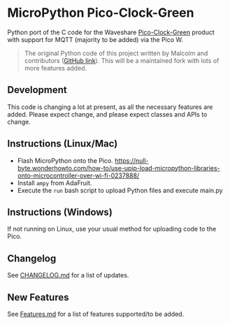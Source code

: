 # MicroPython Pico-Clock-Green

Python port of the C code for the Waveshare [Pico-Clock-Green](https://www.waveshare.com/wiki/Pico-Clock-Green) product with support for MQTT (majority to be added) via the Pico W.

> The original Python code of this project written by Malcolm and contributors ([GitHub link](https://github.com/malcolmholmes/pico-clock-green-python)). This will be a maintained fork with lots of more features added.

## Development

This code is changing a lot at present, as all the necessary features are added. Please expect change, and please expect classes and APIs to change.

## Instructions (Linux/Mac)

- Flash MicroPython onto the Pico.
  https://null-byte.wonderhowto.com/how-to/use-upip-load-micropython-libraries-onto-microcontroller-over-wi-fi-0237888/
- Install `ampy` from AdaFruit.
- Execute the `run` bash script to upload Python files and execute
  main.py

## Instructions (Windows)

If not running on Linux, use your usual method for uploading code to the Pico.

## Changelog

See [CHANGELOG.md](CHANGELOG.md) for a list of updates.

## New Features

See [Features.md](FEATURES.md) for a list of features supported/to be added.
